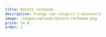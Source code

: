 ```yaml
---
title: Batata recheada
description: Frango com catupiri e mussarela
image: /images/uploads/batata-recheada.png
price: 14.9
order: 3
---
```


